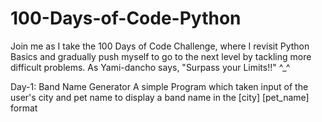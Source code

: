 # 100-Days-of-Code-Python
Join me as I take the 100 Days of Code Challenge, where I revisit Python Basics and gradually push myself to go to the next level by tackling more difficult problems. As Yami-dancho says, "Surpass your Limits!!" ^_^

Day-1: Band Name Generator
A simple Program which taken input of the user's city and pet name to display a band name in the         [city]  [pet_name] format 
